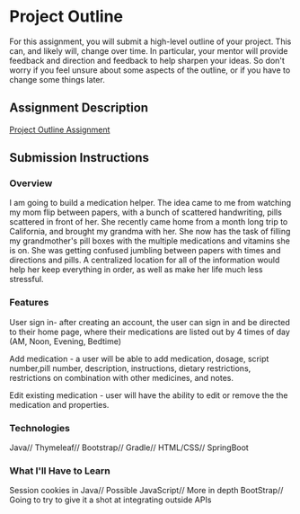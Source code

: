 # Project Outline
For this assignment, you will submit a high-level outline of your project. This can, and likely will, change over time. In particular, your mentor will provide feedback and direction and feedback to help sharpen your ideas. So don't worry if you feel unsure about some aspects of the outline, or if you have to change some things later.

## Assignment Description
[Project Outline Assignment](https://education.launchcode.org/liftoff/assignments/project-outline/)

## Submission Instructions

### Overview
I am going to build a medication helper. The idea came to me from watching my mom flip between papers, with a bunch of scattered handwriting, pills scattered in front of her. She recently came home from a month long trip to California, and brought my grandma with her. She now has the task of filling my grandmother's pill boxes with the multiple medications and vitamins she is on. She was getting confused jumbling between papers with times and directions and pills. A centralized location for all of the information would help her keep everything in order, as well as make her life much less stressful. 
### Features
User sign in- after creating an account, the user can sign in and be directed to their home page, where their medications are listed out by 4 times of day (AM, Noon, Evening, Bedtime)

Add medication - a user will be able to add medication, dosage, script number,pill number, description, instructions, dietary restrictions, restrictions on combination with other medicines, and notes. 

Edit existing medication - user will have the ability to edit or remove the the medication and properties. 

### Technologies
Java//
Thymeleaf//
Bootstrap//
Gradle//
HTML/CSS//
SpringBoot

### What I'll Have to Learn

Session cookies in Java//
Possible JavaScript//
More in depth BootStrap//
Going to try to give it a shot at integrating outside APIs
